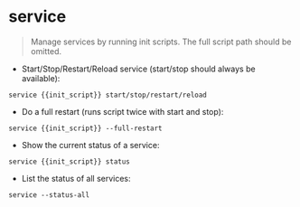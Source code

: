 # service

> Manage services by running init scripts.
> The full script path should be omitted.

- Start/Stop/Restart/Reload service (start/stop should always be available):

`service {{init_script}} start/stop/restart/reload`

- Do a full restart (runs script twice with start and stop):

`service {{init_script}} --full-restart`

- Show the current status of a service:

`service {{init_script}} status`

- List the status of all services:

`service --status-all`